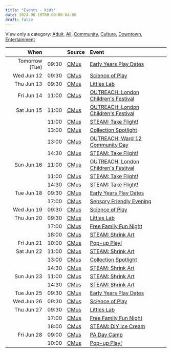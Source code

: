 ```yaml
---
title: "Events - kids"
date: 2024-06-10T00:00:08-04:00
draft: false
---
```


View only a category:
[Adult](/adult/), [All](/), [Community](/community/), [Culture](/culture/), [Downtown](/downtown/), [Entertainment](/entertainment/)

| When  |  | Source | Event |
|------:|-:|:-------|:------|
| Tomorrow (Tue) | 09:30 | [CMus](/about#CMus) | [Early Years Play Dates](https://www.londonchildrensmuseum.ca/event/early-years-play-dates) |
| Wed Jun 12 | 09:30 | [CMus](/about#CMus) | [Science of Play](https://www.londonchildrensmuseum.ca/event/science-play) |
| Thu Jun 13 | 09:30 | [CMus](/about#CMus) | [Littles Lab](https://www.londonchildrensmuseum.ca/event/littles-lab) |
| Fri Jun 14 | 11:00 | [CMus](/about#CMus) | [OUTREACH: London Children's Festival](https://www.londonchildrensmuseum.ca/event/outreach-london-childrens-festival) |
| Sat Jun 15 | 11:00 | [CMus](/about#CMus) | [OUTREACH: London Children's Festival](https://www.londonchildrensmuseum.ca/event/outreach-london-childrens-festival) |
|  | 11:00 | [CMus](/about#CMus) | [STEAM: Take Flight!](https://www.londonchildrensmuseum.ca/event/steam-take-flight) |
|  | 13:00 | [CMus](/about#CMus) | [Collection Spotlight](https://www.londonchildrensmuseum.ca/event/collection-spotlight) |
|  | 13:00 | [CMus](/about#CMus) | [OUTREACH: Ward 12 Community Day](https://www.londonchildrensmuseum.ca/event/outreach-ward-12-community-day) |
|  | 14:30 | [CMus](/about#CMus) | [STEAM: Take Flight!](https://www.londonchildrensmuseum.ca/event/steam-take-flight) |
| Sun Jun 16 | 11:00 | [CMus](/about#CMus) | [OUTREACH: London Children's Festival](https://www.londonchildrensmuseum.ca/event/outreach-london-childrens-festival) |
|  | 11:00 | [CMus](/about#CMus) | [STEAM: Take Flight!](https://www.londonchildrensmuseum.ca/event/steam-take-flight) |
|  | 14:30 | [CMus](/about#CMus) | [STEAM: Take Flight!](https://www.londonchildrensmuseum.ca/event/steam-take-flight) |
| Tue Jun 18 | 09:30 | [CMus](/about#CMus) | [Early Years Play Dates](https://www.londonchildrensmuseum.ca/event/early-years-play-dates) |
|  | 17:00 | [CMus](/about#CMus) | [Sensory Friendly Evening](https://www.londonchildrensmuseum.ca/event/sensory-friendly-evening) |
| Wed Jun 19 | 09:30 | [CMus](/about#CMus) | [Science of Play](https://www.londonchildrensmuseum.ca/event/science-play) |
| Thu Jun 20 | 09:30 | [CMus](/about#CMus) | [Littles Lab](https://www.londonchildrensmuseum.ca/event/littles-lab) |
|  | 17:00 | [CMus](/about#CMus) | [Free Family Fun Night](https://www.londonchildrensmuseum.ca/event/free-family-fun-night) |
|  | 18:00 | [CMus](/about#CMus) | [STEAM: Shrink Art](https://www.londonchildrensmuseum.ca/event/steam-shrink-art) |
| Fri Jun 21 | 10:00 | [CMus](/about#CMus) | [Pop-up Play!](https://www.londonchildrensmuseum.ca/event/pop-play) |
| Sat Jun 22 | 11:00 | [CMus](/about#CMus) | [STEAM: Shrink Art](https://www.londonchildrensmuseum.ca/event/steam-shrink-art) |
|  | 13:00 | [CMus](/about#CMus) | [Collection Spotlight](https://www.londonchildrensmuseum.ca/event/collection-spotlight) |
|  | 14:30 | [CMus](/about#CMus) | [STEAM: Shrink Art](https://www.londonchildrensmuseum.ca/event/steam-shrink-art) |
| Sun Jun 23 | 11:00 | [CMus](/about#CMus) | [STEAM: Shrink Art](https://www.londonchildrensmuseum.ca/event/steam-shrink-art) |
|  | 14:30 | [CMus](/about#CMus) | [STEAM: Shrink Art](https://www.londonchildrensmuseum.ca/event/steam-shrink-art) |
| Tue Jun 25 | 09:30 | [CMus](/about#CMus) | [Early Years Play Dates](https://www.londonchildrensmuseum.ca/event/early-years-play-dates) |
| Wed Jun 26 | 09:30 | [CMus](/about#CMus) | [Science of Play](https://www.londonchildrensmuseum.ca/event/science-play) |
| Thu Jun 27 | 09:30 | [CMus](/about#CMus) | [Littles Lab](https://www.londonchildrensmuseum.ca/event/littles-lab) |
|  | 17:00 | [CMus](/about#CMus) | [Free Family Fun Night](https://www.londonchildrensmuseum.ca/event/free-family-fun-night) |
|  | 18:00 | [CMus](/about#CMus) | [STEAM: DIY Ice Cream](https://www.londonchildrensmuseum.ca/event/steam-diy-ice-cream) |
| Fri Jun 28 | 09:00 | [CMus](/about#CMus) | [PA Day Camp](https://www.londonchildrensmuseum.ca/event/pa-day-camp) |
|  | 10:00 | [CMus](/about#CMus) | [Pop-up Play!](https://www.londonchildrensmuseum.ca/event/pop-play) |
